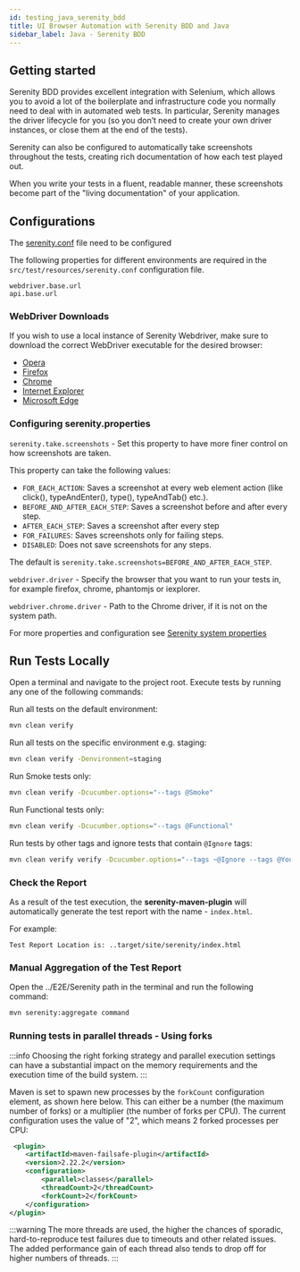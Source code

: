 ```yaml
---
id: testing_java_serenity_bdd
title: UI Browser Automation with Serenity BDD and Java
sidebar_label: Java - Serenity BDD
---
```


## Getting started

Serenity BDD provides excellent integration with Selenium, which allows you to avoid a lot of the boilerplate and infrastructure code you normally need to deal with in automated web tests.
In particular, Serenity manages the driver lifecycle for you (so you don’t need to create your own driver instances, or close them at the end of the tests).

Serenity can also be configured to automatically take screenshots throughout the tests, creating rich documentation of how each test played out.

When you write your tests in a fluent, readable manner, these screenshots become part of the "living documentation" of your application.

## Configurations

The [serenity.conf](https://github.com/amido/stacks-webapp-template/blob/master/packages/scaffolding-cli/templates/test/xxAMIDOxx.xxSTACKSxx.E2E.Serenity/src/test/resources/serenity.conf) file need to be configured

The following properties for different environments are required in the `src/test/resources/serenity.conf` configuration file.

```text
webdriver.base.url
api.base.url
```

### WebDriver Downloads

If you wish to use a local instance of Serenity Webdriver, make sure to download the correct WebDriver executable for the desired browser:


* [Opera](https://github.com/operasoftware/operachromiumdriver/releases)
* [Firefox](https://github.com/mozilla/geckodriver/releases)
* [Chrome](http://chromedriver.chromium.org/downloads)
* [Internet Explorer](https://github.com/SeleniumHQ/selenium/wiki/InternetExplorerDriver)
* [Microsoft Edge](https://blogs.windows.com/msedgedev/2015/07/23/bringing-automated-testing-to-microsoft-edge-through-webdriver/)


### Configuring serenity.properties

`serenity.take.screenshots` - Set this property to have more finer control on how screenshots are taken. 

This property can take the following values:

* `FOR_EACH_ACTION`: Saves a screenshot at every web element action (like click(), typeAndEnter(), type(), typeAndTab() etc.).
* `BEFORE_AND_AFTER_EACH_STEP`: Saves a screenshot before and after every step.
* `AFTER_EACH_STEP`: Saves a screenshot after every step
* `FOR_FAILURES`: Saves screenshots only for failing steps.
* `DISABLED`: Does not save screenshots for any steps.

The default is `serenity.take.screenshots=BEFORE_AND_AFTER_EACH_STEP`.

`webdriver.driver` - Specify the browser that you want to run your tests in, for example firefox, chrome, phantomjs or iexplorer.

`webdriver.chrome.driver` - Path to the Chrome driver, if it is not on the system path.

For more properties and configuration see [Serenity system properties](https://serenity-bdd.github.io/theserenitybook/latest/serenity-system-properties.html)

## Run Tests Locally

Open a terminal and navigate to the project root. Execute tests by running any one of the following commands:

Run all tests on the default environment: 

```bash
mvn clean verify
```

Run all tests on the specific environment e.g. staging:

```bash
mvn clean verify -Denvironment=staging
```

Run Smoke tests only:

```bash
mvn clean verify -Dcucumber.options="--tags @Smoke"
```

Run Functional tests only:

```bash
mvn clean verify -Dcucumber.options="--tags @Functional"
```

Run tests by other tags and ignore tests that contain `@Ignore` tags:

```bash
mvn clean verify verify -Dcucumber.options="--tags ~@Ignore --tags @YourTag"
```

### Check the Report

As a result of the test execution,  the **serenity-maven-plugin** will automatically generate the test report with the name - `index.html`.

For example:

```text
Test Report Location is: ..target/site/serenity/index.html
```

### Manual Aggregation of the Test Report

Open the ../E2E/Serenity path in the terminal and run the following command:

```bash
mvn serenity:aggregate command
```

### Running tests in parallel threads - Using forks

:::info
Choosing the right forking strategy and parallel execution settings can have a substantial impact on the memory requirements and the execution time of the build system.
:::

Maven is set to spawn new processes by the `forkCount` configuration element, as shown here below.
This can either be a number (the maximum number of forks) or a multiplier (the number of forks per CPU). The current configuration uses the value of "2", which means 2 forked processes per CPU:

```xml
 <plugin>
    <artifactId>maven-failsafe-plugin</artifactId>
    <version>2.22.2</version>
    <configuration>
        <parallel>classes</parallel>
        <threadCount>2</threadCount>
        <forkCount>2</forkCount>
    </configuration>
</plugin>
```

:::warning
The more threads are used, the higher the chances of sporadic, hard-to-reproduce test failures due to timeouts and other related issues. The added performance gain of each thread also tends to drop off for higher numbers of threads.
:::

